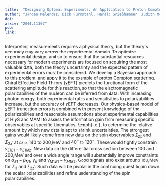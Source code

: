```yaml
---
title:  "Designing Optimal Experiments: An Application to Proton Compton Scattering"
author: "Jordan Melendez, Dick Furnstahl, Harald Grießhammer, Judith McGovern, Daniel Phillips, and M.T. Pratola"
doi: 
arxiv: "2004.11307"
pub: 
link:
---
```


Interpreting measurements requires a physical theory, but the theory's accuracy may vary across the experimental domain. To optimize experimental design, and so to ensure that the substantial resources necessary for modern experiments are focused on acquiring the most valuable data, both the theory uncertainty and the expected pattern of experimental errors must be considered. We develop a Bayesian approach to this problem, and apply it to the example of proton Compton scattering. Chiral Effective Field Theory (χEFT) predicts the functional form of the  scattering amplitude for this reaction, so that the electromagnetic polarizabilities of the nucleon can be inferred from data. With increasing photon energy, both experimental rates and sensitivities to polarizabilities increase, but the accuracy of $\chi$EFT decreases. Our physics-based model of $\chi$EFT truncation errors is combined with present knowledge of the polarizabilities and reasonable assumptions about experimental capabilities at HI$\gamma$S and MAMI to assess the information gain from measuring specific observables at specific kinematics, \emph{i.e.}, to determine the relative amount by which new data is apt to shrink uncertainties. The strongest gains would likely come from new data on the spin observables $\Sigma_{2x}$ and $\Sigma_{2x^\prime}$ at $\omega\simeq140$ to $200$\,MeV and $40^\circ$ to $120^\circ$. These would tightly constrain $\gamma_{E1E1}-\gamma_{E1M2}$. New data on the differential cross section between $100$ and $200$\,MeV and over a wide angle range will substantially improve constraints on $\alpha_{E1}-\beta_{M1}$, $\gamma_\pi$ and $\gamma_{M1M1}-\gamma_{M1E2}$. Good signals also exist around $160$\,MeV for $\Sigma_3$ and $\Sigma_{2z^\prime}$. Such data will be pivotal in the continuing quest to pin down the scalar polarizabilities and refine understanding of the spin polarizabilities. 
